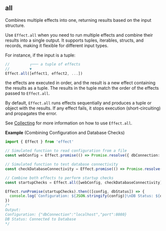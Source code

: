 ## all

Combines multiple effects into one, returning results based on the input structure.

Use `Effect.all` when you need to run multiple effects and combine their results
into a single output. It supports tuples, iterables, structs, and records,
making it flexible for different input types.

For instance, if the input is a tuple:

```ts showLineNumbers=false
//         ┌─── a tuple of effects
//         ▼
Effect.all([effect1, effect2, ...])
```

the effects are executed in order, and the result is a new effect containing the results as a tuple. The results in the tuple match the order of the effects passed to `Effect.all`.

By default, `Effect.all` runs effects sequentially and produces a tuple or object
with the results. If any effect fails, it stops execution (short-circuiting)
and propagates the error.

See [Collecting](/docs/getting-started/control-flow/#all) for more information on how to use `Effect.all`.

**Example** (Combining Configuration and Database Checks)

```ts twoslash
import { Effect } from 'effect'

// Simulated function to read configuration from a file
const webConfig = Effect.promise(() => Promise.resolve({ dbConnection: 'localhost', port: 8080 }))

// Simulated function to test database connectivity
const checkDatabaseConnectivity = Effect.promise(() => Promise.resolve('Connected to Database'))

// Combine both effects to perform startup checks
const startupChecks = Effect.all([webConfig, checkDatabaseConnectivity])

Effect.runPromise(startupChecks).then(([config, dbStatus]) => {
  console.log(`Configuration: ${JSON.stringify(config)}\nDB Status: ${dbStatus}`)
})
/*
Output:
Configuration: {"dbConnection":"localhost","port":8080}
DB Status: Connected to Database
*/
```
